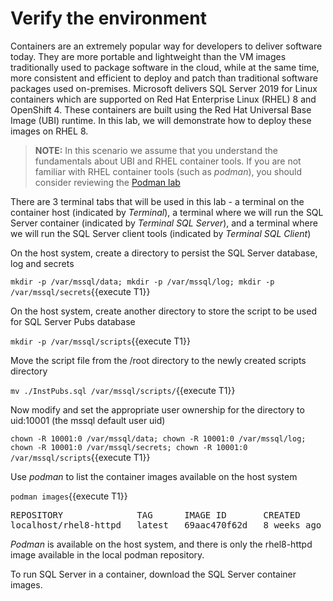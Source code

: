 # Verify the environment

Containers are an extremely popular way for developers to deliver software today.  They are more portable and lightweight than the VM images traditionally used to package software in the cloud,  while at the same time, more consistent and efficient to deploy and patch than traditional software packages used on-premises.  Microsoft delivers SQL Server 2019 for Linux containers which are supported on Red Hat Enterprise Linux (RHEL) 8 and OpenShift 4.  These containers are built using the Red Hat Universal Base Image (UBI) runtime.  In this lab, we will demonstrate how to deploy these images on RHEL 8.

> **NOTE:** In this scenario we assume that you understand the fundamentals about UBI and RHEL container tools. If you are not familiar with RHEL container tools (such as *podman*), you should consider reviewing the [Podman lab](https://lab.redhat.com/podman-deploy)

There are 3 terminal tabs that will be used in this lab - a terminal on the container host (indicated by *Terminal*), a terminal where we will run the SQL Server container (indicated by *Terminal SQL Server*), and a terminal where we will run the SQL Server client tools (indicated by *Terminal SQL Client*)

On the host system, create a directory to persist the SQL Server database, log and secrets

`mkdir -p /var/mssql/data; mkdir -p /var/mssql/log; mkdir -p /var/mssql/secrets`{{execute T1}}

On the host system, create another directory to store the script to be used for SQL Server Pubs database

`mkdir -p /var/mssql/scripts`{{execute T1}}

Move the script file from the /root directory to the newly created scripts directory

`mv ./InstPubs.sql /var/mssql/scripts/`{{execute T1}}

Now modify and set the appropriate user ownership for the directory to uid:10001 (the mssql default user uid) 

`chown -R 10001:0 /var/mssql/data; chown -R 10001:0 /var/mssql/log; chown -R 10001:0 /var/mssql/secrets; chown -R 10001:0 /var/mssql/scripts`{{execute T1}}

Use *podman* to list the container images available on the host system

`podman images`{{execute T1}}

<pre class="file">
REPOSITORY              TAG      IMAGE ID       CREATED       SIZE
localhost/rhel8-httpd   latest   69aac470f62d   8 weeks ago   617 MB
</pre>

*Podman* is available on the host system, and there is only the rhel8-httpd image available in the local podman repository.

To run SQL Server in a container, download the SQL Server container images.
